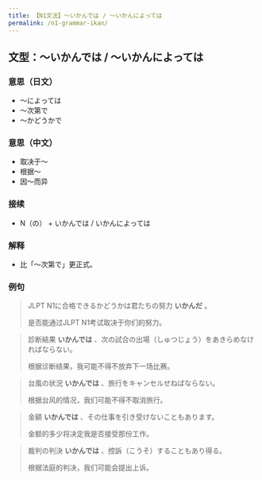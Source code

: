 ```yaml
---
title: 【N1文法】〜いかんでは / 〜いかんによっては
permalink: /n1-grammar-ikan/
---
```


## 文型：〜いかんでは / 〜いかんによっては

### 意思（日文）

- 〜によっては
- 〜次第で
- 〜かどうかで

### 意思（中文）

- 取决于〜
- 根据〜
- 因〜而异

### 接续

- N（の） + いかんでは / いかんによっては

### 解释

- 比「〜次第で」更正式。

### 例句

> JLPT N1に合格できるかどうかは君たちの努力 **いかんだ** 。
>
> 是否能通过JLPT N1考试取决于你们的努力。

> 診断結果 **いかんでは** 、次の試合の出場（しゅつじょう）をあきらめなければならない。
>
> 根据诊断结果，我可能不得不放弃下一场比赛。

> 台風の状況 **いかんでは** 、旅行をキャンセルせねばならない。
>
> 根据台风的情况，我们可能不得不取消旅行。

> 金額 **いかんでは** 、その仕事を引き受けないこともあります。
>
> 金额的多少将决定我是否接受那份工作。

> 裁判の判決 **いかんでは** 、控訴（こうそ）することもあり得る。
>
> 根据法庭的判决，我们可能会提出上诉。
